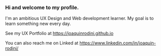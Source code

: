 ### Hi and welcome to my profile.


I'm an ambitious UX Design and Web development learner. My goal is to learn something new every day.

See my UX Portfolio at https://joaquinrodini.github.io

You can also reach me on Linked at https://www.linkedin.com/in/joaquin-rodini/

